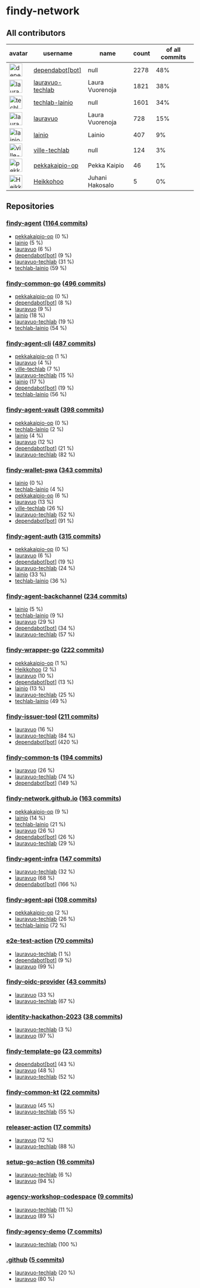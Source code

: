 
# findy-network

## All contributors

| avatar | username | name | count | of all commits |
|--------|----------|------|---------|---|
| <img src="https://avatars.githubusercontent.com/u/49699333?s=35&v=4" alt="dependabot[bot]" width="35px" /> | [dependabot[bot]](https://github.com/dependabot[bot]) | null | 2278 | 48%
| <img src="https://avatars.githubusercontent.com/u/49157864?s=35&v=4" alt="lauravuo-techlab" width="35px" /> | [lauravuo-techlab](https://github.com/lauravuo-techlab) | Laura Vuorenoja | 1821 | 38%
| <img src="https://avatars.githubusercontent.com/u/48682716?s=35&v=4" alt="techlab-lainio" width="35px" /> | [techlab-lainio](https://github.com/techlab-lainio) | null | 1601 | 34%
| <img src="https://avatars.githubusercontent.com/u/29113682?s=35&v=4" alt="lauravuo" width="35px" /> | [lauravuo](https://github.com/lauravuo) | Laura Vuorenoja | 728 | 15%
| <img src="https://avatars.githubusercontent.com/u/11439212?s=35&v=4" alt="lainio" width="35px" /> | [lainio](https://github.com/lainio) | Lainio | 407 | 9%
| <img src="https://avatars.githubusercontent.com/u/59019416?s=35&v=4" alt="ville-techlab" width="35px" /> | [ville-techlab](https://github.com/ville-techlab) | null | 124 | 3%
| <img src="https://avatars.githubusercontent.com/u/49303661?s=35&v=4" alt="pekkakaipio-op" width="35px" /> | [pekkakaipio-op](https://github.com/pekkakaipio-op) | Pekka Kaipio | 46 | 1%
| <img src="https://avatars.githubusercontent.com/u/52442320?s=35&v=4" alt="Heikkohoo" width="35px" /> | [Heikkohoo](https://github.com/Heikkohoo) | Juhani Hakosalo | 5 | 0%

## Repositories

### [findy-agent](https://github.com/findy-network/findy-agent) ([1164 commits](https://github.com/findy-network/findy-agent/graphs/contributors))

* [pekkakaipio-op](https://github.com/pekkakaipio-op) (0 %)
* [lainio](https://github.com/lainio) (5 %)
* [lauravuo](https://github.com/lauravuo) (6 %)
* [dependabot[bot]](https://github.com/dependabot[bot]) (9 %)
* [lauravuo-techlab](https://github.com/lauravuo-techlab) (31 %)
* [techlab-lainio](https://github.com/techlab-lainio) (59 %)
    
### [findy-common-go](https://github.com/findy-network/findy-common-go) ([496 commits](https://github.com/findy-network/findy-common-go/graphs/contributors))

* [pekkakaipio-op](https://github.com/pekkakaipio-op) (0 %)
* [dependabot[bot]](https://github.com/dependabot[bot]) (8 %)
* [lauravuo](https://github.com/lauravuo) (9 %)
* [lainio](https://github.com/lainio) (18 %)
* [lauravuo-techlab](https://github.com/lauravuo-techlab) (19 %)
* [techlab-lainio](https://github.com/techlab-lainio) (54 %)
    
### [findy-agent-cli](https://github.com/findy-network/findy-agent-cli) ([487 commits](https://github.com/findy-network/findy-agent-cli/graphs/contributors))

* [pekkakaipio-op](https://github.com/pekkakaipio-op) (1 %)
* [lauravuo](https://github.com/lauravuo) (4 %)
* [ville-techlab](https://github.com/ville-techlab) (7 %)
* [lauravuo-techlab](https://github.com/lauravuo-techlab) (15 %)
* [lainio](https://github.com/lainio) (17 %)
* [dependabot[bot]](https://github.com/dependabot[bot]) (19 %)
* [techlab-lainio](https://github.com/techlab-lainio) (56 %)
    
### [findy-agent-vault](https://github.com/findy-network/findy-agent-vault) ([398 commits](https://github.com/findy-network/findy-agent-vault/graphs/contributors))

* [pekkakaipio-op](https://github.com/pekkakaipio-op) (0 %)
* [techlab-lainio](https://github.com/techlab-lainio) (2 %)
* [lainio](https://github.com/lainio) (4 %)
* [lauravuo](https://github.com/lauravuo) (12 %)
* [dependabot[bot]](https://github.com/dependabot[bot]) (21 %)
* [lauravuo-techlab](https://github.com/lauravuo-techlab) (82 %)
    
### [findy-wallet-pwa](https://github.com/findy-network/findy-wallet-pwa) ([343 commits](https://github.com/findy-network/findy-wallet-pwa/graphs/contributors))

* [lainio](https://github.com/lainio) (0 %)
* [techlab-lainio](https://github.com/techlab-lainio) (4 %)
* [pekkakaipio-op](https://github.com/pekkakaipio-op) (6 %)
* [lauravuo](https://github.com/lauravuo) (13 %)
* [ville-techlab](https://github.com/ville-techlab) (26 %)
* [lauravuo-techlab](https://github.com/lauravuo-techlab) (52 %)
* [dependabot[bot]](https://github.com/dependabot[bot]) (91 %)
    
### [findy-agent-auth](https://github.com/findy-network/findy-agent-auth) ([315 commits](https://github.com/findy-network/findy-agent-auth/graphs/contributors))

* [pekkakaipio-op](https://github.com/pekkakaipio-op) (0 %)
* [lauravuo](https://github.com/lauravuo) (6 %)
* [dependabot[bot]](https://github.com/dependabot[bot]) (19 %)
* [lauravuo-techlab](https://github.com/lauravuo-techlab) (24 %)
* [lainio](https://github.com/lainio) (33 %)
* [techlab-lainio](https://github.com/techlab-lainio) (36 %)
    
### [findy-agent-backchannel](https://github.com/findy-network/findy-agent-backchannel) ([234 commits](https://github.com/findy-network/findy-agent-backchannel/graphs/contributors))

* [lainio](https://github.com/lainio) (5 %)
* [techlab-lainio](https://github.com/techlab-lainio) (9 %)
* [lauravuo](https://github.com/lauravuo) (29 %)
* [dependabot[bot]](https://github.com/dependabot[bot]) (34 %)
* [lauravuo-techlab](https://github.com/lauravuo-techlab) (57 %)
    
### [findy-wrapper-go](https://github.com/findy-network/findy-wrapper-go) ([222 commits](https://github.com/findy-network/findy-wrapper-go/graphs/contributors))

* [pekkakaipio-op](https://github.com/pekkakaipio-op) (1 %)
* [Heikkohoo](https://github.com/Heikkohoo) (2 %)
* [lauravuo](https://github.com/lauravuo) (10 %)
* [dependabot[bot]](https://github.com/dependabot[bot]) (13 %)
* [lainio](https://github.com/lainio) (13 %)
* [lauravuo-techlab](https://github.com/lauravuo-techlab) (25 %)
* [techlab-lainio](https://github.com/techlab-lainio) (49 %)
    
### [findy-issuer-tool](https://github.com/findy-network/findy-issuer-tool) ([211 commits](https://github.com/findy-network/findy-issuer-tool/graphs/contributors))

* [lauravuo](https://github.com/lauravuo) (16 %)
* [lauravuo-techlab](https://github.com/lauravuo-techlab) (84 %)
* [dependabot[bot]](https://github.com/dependabot[bot]) (420 %)
    
### [findy-common-ts](https://github.com/findy-network/findy-common-ts) ([194 commits](https://github.com/findy-network/findy-common-ts/graphs/contributors))

* [lauravuo](https://github.com/lauravuo) (26 %)
* [lauravuo-techlab](https://github.com/lauravuo-techlab) (74 %)
* [dependabot[bot]](https://github.com/dependabot[bot]) (149 %)
    
### [findy-network.github.io](https://github.com/findy-network/findy-network.github.io) ([163 commits](https://github.com/findy-network/findy-network.github.io/graphs/contributors))

* [pekkakaipio-op](https://github.com/pekkakaipio-op) (9 %)
* [lainio](https://github.com/lainio) (14 %)
* [techlab-lainio](https://github.com/techlab-lainio) (21 %)
* [lauravuo](https://github.com/lauravuo) (26 %)
* [dependabot[bot]](https://github.com/dependabot[bot]) (26 %)
* [lauravuo-techlab](https://github.com/lauravuo-techlab) (29 %)
    
### [findy-agent-infra](https://github.com/findy-network/findy-agent-infra) ([147 commits](https://github.com/findy-network/findy-agent-infra/graphs/contributors))

* [lauravuo-techlab](https://github.com/lauravuo-techlab) (32 %)
* [lauravuo](https://github.com/lauravuo) (68 %)
* [dependabot[bot]](https://github.com/dependabot[bot]) (166 %)
    
### [findy-agent-api](https://github.com/findy-network/findy-agent-api) ([108 commits](https://github.com/findy-network/findy-agent-api/graphs/contributors))

* [pekkakaipio-op](https://github.com/pekkakaipio-op) (2 %)
* [lauravuo-techlab](https://github.com/lauravuo-techlab) (26 %)
* [techlab-lainio](https://github.com/techlab-lainio) (72 %)
    
### [e2e-test-action](https://github.com/findy-network/e2e-test-action) ([70 commits](https://github.com/findy-network/e2e-test-action/graphs/contributors))

* [lauravuo-techlab](https://github.com/lauravuo-techlab) (1 %)
* [dependabot[bot]](https://github.com/dependabot[bot]) (9 %)
* [lauravuo](https://github.com/lauravuo) (99 %)
    
### [findy-oidc-provider](https://github.com/findy-network/findy-oidc-provider) ([43 commits](https://github.com/findy-network/findy-oidc-provider/graphs/contributors))

* [lauravuo](https://github.com/lauravuo) (33 %)
* [lauravuo-techlab](https://github.com/lauravuo-techlab) (67 %)
    
### [identity-hackathon-2023](https://github.com/findy-network/identity-hackathon-2023) ([38 commits](https://github.com/findy-network/identity-hackathon-2023/graphs/contributors))

* [lauravuo-techlab](https://github.com/lauravuo-techlab) (3 %)
* [lauravuo](https://github.com/lauravuo) (97 %)
    
### [findy-template-go](https://github.com/findy-network/findy-template-go) ([23 commits](https://github.com/findy-network/findy-template-go/graphs/contributors))

* [dependabot[bot]](https://github.com/dependabot[bot]) (43 %)
* [lauravuo](https://github.com/lauravuo) (48 %)
* [lauravuo-techlab](https://github.com/lauravuo-techlab) (52 %)
    
### [findy-common-kt](https://github.com/findy-network/findy-common-kt) ([22 commits](https://github.com/findy-network/findy-common-kt/graphs/contributors))

* [lauravuo](https://github.com/lauravuo) (45 %)
* [lauravuo-techlab](https://github.com/lauravuo-techlab) (55 %)
    
### [releaser-action](https://github.com/findy-network/releaser-action) ([17 commits](https://github.com/findy-network/releaser-action/graphs/contributors))

* [lauravuo](https://github.com/lauravuo) (12 %)
* [lauravuo-techlab](https://github.com/lauravuo-techlab) (88 %)
    
### [setup-go-action](https://github.com/findy-network/setup-go-action) ([16 commits](https://github.com/findy-network/setup-go-action/graphs/contributors))

* [lauravuo-techlab](https://github.com/lauravuo-techlab) (6 %)
* [lauravuo](https://github.com/lauravuo) (94 %)
    
### [agency-workshop-codespace](https://github.com/findy-network/agency-workshop-codespace) ([9 commits](https://github.com/findy-network/agency-workshop-codespace/graphs/contributors))

* [lauravuo-techlab](https://github.com/lauravuo-techlab) (11 %)
* [lauravuo](https://github.com/lauravuo) (89 %)
    
### [findy-agency-demo](https://github.com/findy-network/findy-agency-demo) ([7 commits](https://github.com/findy-network/findy-agency-demo/graphs/contributors))

* [lauravuo-techlab](https://github.com/lauravuo-techlab) (100 %)
    
### [.github](https://github.com/findy-network/.github) ([5 commits](https://github.com/findy-network/.github/graphs/contributors))

* [lauravuo-techlab](https://github.com/lauravuo-techlab) (20 %)
* [lauravuo](https://github.com/lauravuo) (80 %)
    
    